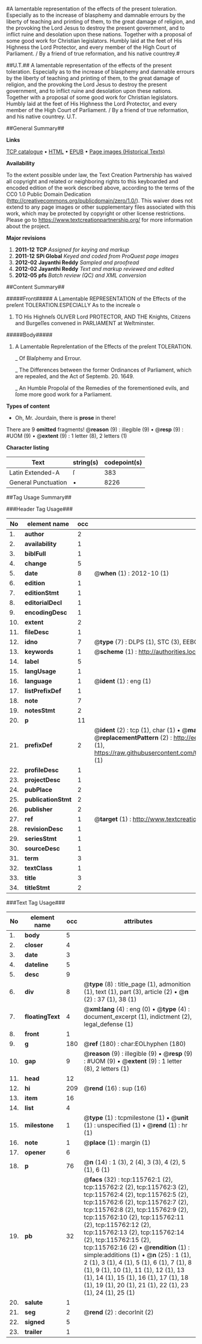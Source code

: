 #A lamentable representation of the effects of the present toleration. Especially as to the increase of blasphemy and damnable errours by the liberty of teaching and printing of them, to the great damage of religion, and the provoking the Lord Jesus to destroy the present government, and to inflict ruine and desolation upon these nations. Together with a proposal of some good work for Christian legislators. Humbly laid at the feet of His Highness the Lord Protector, and every member of the High Court of Parliament. / By a friend of true reformation, and his native countrey.#

##U.T.##
A lamentable representation of the effects of the present toleration. Especially as to the increase of blasphemy and damnable errours by the liberty of teaching and printing of them, to the great damage of religion, and the provoking the Lord Jesus to destroy the present government, and to inflict ruine and desolation upon these nations. Together with a proposal of some good work for Christian legislators. Humbly laid at the feet of His Highness the Lord Protector, and every member of the High Court of Parliament. / By a friend of true reformation, and his native countrey.
U.T.

##General Summary##

**Links**

[TCP catalogue](http://www.ota.ox.ac.uk/tcp/)  • 
[HTML](http://tei.it.ox.ac.uk/tcp/Texts-HTML/free/A95/A95618.html)  • 
[EPUB](http://tei.it.ox.ac.uk/tcp/Texts-EPUB/free/A95/A95618.epub) • 
[Page images (Historical Texts)](https://historicaltexts.jisc.ac.uk/eebo-99863557e)

**Availability**

To the extent possible under law, the Text Creation Partnership has waived all copyright and related or neighboring rights to this keyboarded and encoded edition of the work described above, according to the terms of the CC0 1.0 Public Domain Dedication (http://creativecommons.org/publicdomain/zero/1.0/). This waiver does not extend to any page images or other supplementary files associated with this work, which may be protected by copyright or other license restrictions. Please go to https://www.textcreationpartnership.org/ for more information about the project.

**Major revisions**

1. __2011-12__ __TCP__ *Assigned for keying and markup*
1. __2011-12__ __SPi Global__ *Keyed and coded from ProQuest page images*
1. __2012-02__ __Jayanthi Reddy__ *Sampled and proofread*
1. __2012-02__ __Jayanthi Reddy__ *Text and markup reviewed and edited*
1. __2012-05__ __pfs__ *Batch review (QC) and XML conversion*

##Content Summary##

#####Front#####
A Lamentable REPRESENTATION of the Effects of the preſent TOLERATION.ESPECIALLY As to the increaſe o
1. TO His Highneſs OLIVER Lord PROTECTOR, AND THE Knights, Citizens and Burgeſſes convened in PARLIAMENT at Weſtminster.

#####Body#####

1. A Lamentable Repreſentation of the Effects of the preſent TOLERATION.

    _ Of Blaſphemy and Errour.

    _ The Differences between the former Ordinances of Parliament, which are repealed, and the Act of Septemb. 20. 1649.

    _ An Humble Propoſal of the Remedies of the forementioned evils, and ſome more good work for a Parliament.

**Types of content**

  * Oh, Mr. Jourdain, there is **prose** in there!

There are 9 **omitted** fragments! 
 @__reason__ (9) : illegible (9)  •  @__resp__ (9) : #UOM (9)  •  @__extent__ (9) : 1 letter (8), 2 letters (1)

**Character listing**


|Text|string(s)|codepoint(s)|
|---|---|---|
|Latin Extended-A|ſ|383|
|General Punctuation|•|8226|

##Tag Usage Summary##

###Header Tag Usage###

|No|element name|occ|attributes|
|---|---|---|---|
|1.|__author__|2||
|2.|__availability__|1||
|3.|__biblFull__|1||
|4.|__change__|5||
|5.|__date__|8| @__when__ (1) : 2012-10 (1)|
|6.|__edition__|1||
|7.|__editionStmt__|1||
|8.|__editorialDecl__|1||
|9.|__encodingDesc__|1||
|10.|__extent__|2||
|11.|__fileDesc__|1||
|12.|__idno__|7| @__type__ (7) : DLPS (1), STC (3), EEBO-CITATION (1), PROQUEST (1), VID (1)|
|13.|__keywords__|1| @__scheme__ (1) : http://authorities.loc.gov/ (1)|
|14.|__label__|5||
|15.|__langUsage__|1||
|16.|__language__|1| @__ident__ (1) : eng (1)|
|17.|__listPrefixDef__|1||
|18.|__note__|7||
|19.|__notesStmt__|2||
|20.|__p__|11||
|21.|__prefixDef__|2| @__ident__ (2) : tcp (1), char (1)  •  @__matchPattern__ (2) : ([0-9\-]+):([0-9IVX]+) (1), (.+) (1)  •  @__replacementPattern__ (2) : http://eebo.chadwyck.com/downloadtiff?vid=$1&page=$2 (1), https://raw.githubusercontent.com/textcreationpartnership/Texts/master/tcpchars.xml#$1 (1)|
|22.|__profileDesc__|1||
|23.|__projectDesc__|1||
|24.|__pubPlace__|2||
|25.|__publicationStmt__|2||
|26.|__publisher__|2||
|27.|__ref__|1| @__target__ (1) : http://www.textcreationpartnership.org/docs/. (1)|
|28.|__revisionDesc__|1||
|29.|__seriesStmt__|1||
|30.|__sourceDesc__|1||
|31.|__term__|3||
|32.|__textClass__|1||
|33.|__title__|3||
|34.|__titleStmt__|2||


###Text Tag Usage###

|No|element name|occ|attributes|
|---|---|---|---|
|1.|__body__|5||
|2.|__closer__|4||
|3.|__date__|3||
|4.|__dateline__|5||
|5.|__desc__|9||
|6.|__div__|8| @__type__ (8) : title_page (1), admonition (1), text (1), part (3), article (2)  •  @__n__ (2) : 37 (1), 38 (1)|
|7.|__floatingText__|4| @__xml:lang__ (4) : eng (0)  •  @__type__ (4) : document_excerpt (1), indictment (2), legal_defense (1)|
|8.|__front__|1||
|9.|__g__|180| @__ref__ (180) : char:EOLhyphen (180)|
|10.|__gap__|9| @__reason__ (9) : illegible (9)  •  @__resp__ (9) : #UOM (9)  •  @__extent__ (9) : 1 letter (8), 2 letters (1)|
|11.|__head__|12||
|12.|__hi__|209| @__rend__ (16) : sup (16)|
|13.|__item__|16||
|14.|__list__|4||
|15.|__milestone__|1| @__type__ (1) : tcpmilestone (1)  •  @__unit__ (1) : unspecified (1)  •  @__rend__ (1) : hr (1)|
|16.|__note__|1| @__place__ (1) : margin (1)|
|17.|__opener__|6||
|18.|__p__|76| @__n__ (14) : 1 (3), 2 (4), 3 (3), 4 (2), 5 (1), 6 (1)|
|19.|__pb__|32| @__facs__ (32) : tcp:115762:1 (2), tcp:115762:2 (2), tcp:115762:3 (2), tcp:115762:4 (2), tcp:115762:5 (2), tcp:115762:6 (2), tcp:115762:7 (2), tcp:115762:8 (2), tcp:115762:9 (2), tcp:115762:10 (2), tcp:115762:11 (2), tcp:115762:12 (2), tcp:115762:13 (2), tcp:115762:14 (2), tcp:115762:15 (2), tcp:115762:16 (2)  •  @__rendition__ (1) : simple:additions (1)  •  @__n__ (25) : 1 (1), 2 (1), 3 (1), 4 (1), 5 (1), 6 (1), 7 (1), 8 (1), 9 (1), 10 (1), 11 (1), 12 (1), 13 (1), 14 (1), 15 (1), 16 (1), 17 (1), 18 (1), 19 (1), 20 (1), 21 (1), 22 (1), 23 (1), 24 (1), 25 (1)|
|20.|__salute__|1||
|21.|__seg__|2| @__rend__ (2) : decorInit (2)|
|22.|__signed__|5||
|23.|__trailer__|1||
